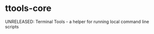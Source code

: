 ttools-core
===========

UNRELEASED: Terminal Tools - a helper for running local command line scripts
